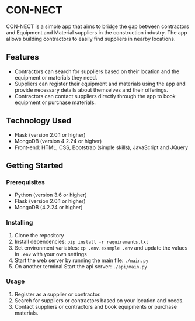 # CON-NECT

CON-NECT is a simple app that aims to bridge the gap between contractors and Equipment and Material suppliers in the construction industry. The app allows building contractors to easily find suppliers in nearby locations.

## Features

- Contractors can search for suppliers based on their location and the equipment or materials they need.
- Suppliers can register their equipment and materials using the app and provide necessary details about themselves and their offerings.
- Contractors can contact suppliers directly through the app to book equipment or purchase materials.

## Technology Used

- Flask (version 2.0.1 or higher)
- MongoDB (version 4.2.24 or higher)
- Front-end: HTML, CSS, Bootstrap (simple skills), JavaScript and JQuery

## Getting Started

### Prerequisites

- Python (version 3.6 or higher)
- Flask (version 2.0.1 or higher)
- MongoDB (4.2.24  or higher)

### Installing

1. Clone the repository
2. Install dependencies: `pip install -r requirements.txt`
3. Set environment variables: `cp .env.example .env` and update the values in `.env` with your own settings
4. Start the web server by running the main file: `./main.py`
5. On another terminal Start the api server: `./api/main.py`

### Usage

1. Register as a supplier or contractor.
2. Search for suppliers or contractors based on your location and needs.
3. Contact suppliers or contractors and book equipments or purchase materials.
